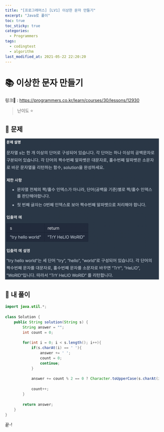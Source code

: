```yaml
---
title: "[프로그래머스] [LV1] 이상한 문자 만들기"
excerpt: "Java로 풀이"
toc: true
toc_sticky: true
categories:
  - Programmers
tags:
  - codingtest
  - algorithm
last_modified_at: 2021-05-22 22:20:20
---
```


# 📚 이상한 문자 만들기
  
링크📎 : <https://programmers.co.kr/learn/courses/30/lessons/12930>  

>난이도 ⭐️
  
## 📖 문제  
  
![이미지](/assets/images/Programmers/Lv1/51-1.png)
  
## 📝 내 풀이  
  
```java  
import java.util.*;

class Solution {
    public String solution(String s) {
        String answer = "";
        int count = 0;
        
        for(int i = 0; i < s.length(); i++){
            if(s.charAt(i) == ' '){
                answer += ' ';
                count = 0;
                continue;
            }
            
            answer += count % 2 == 0 ? Character.toUpperCase(s.charAt(i)) : Character.toLowerCase(s.charAt(i));
            
            count++;
        }
        
        return answer;
    }
}
```  
  
끝-!
